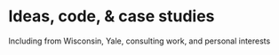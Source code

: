 # Ideas, code, & case studies

Including from Wisconsin, Yale, consulting work, and personal interests
